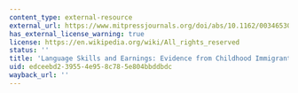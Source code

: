 ```yaml
---
content_type: external-resource
external_url: https://www.mitpressjournals.org/doi/abs/10.1162/003465304323031067
has_external_license_warning: true
license: https://en.wikipedia.org/wiki/All_rights_reserved
status: ''
title: 'Language Skills and Earnings: Evidence from Childhood Immigrants'
uid: edceebd2-3955-4e95-8c78-5e804bbddbdc
wayback_url: ''
---
```

